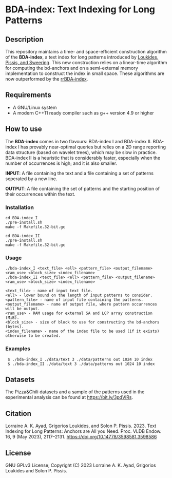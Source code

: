 BDA-index: Text Indexing for Long Patterns
===

Description
-----------

This repository maintains a time- and space-efficient construction algorithm of the <b>BDA-index</b>, a text index for long patterns introduced by [Loukides, Pissis, and Sweering](https://doi.org/10.1109/TKDE.2022.3231780).
This new construction relies on a linear-time algorithm for computing the bd-anchors and on a semi-external memory implementation to
construct the index in small space. These algorithms are now outperformed by the [rrBDA-index](https://github.com/lorrainea/rrBDA-index).

Requirements
-----------
* A GNU/Linux system
* A modern C++11 ready compiler such as g++ version 4.9 or higher

How to use
----------

The <b>BDA-index</b> comes in two flavours: BDA-index I and BDA-index II. BDA-index I has provably near-optimal queries but relies on a 2D range reporting data structure (based on wavelet trees), which may be slow in practice.
BDA-index II is a heuristic that is considerably faster, especially when the number of occurrences is high; and it is also smaller.

<b>INPUT</b>: A file containing the text and a file containing a set of patterns seperated by a new line.

<b>OUTPUT</b>: A file containing the set of patterns and the starting position of their occurrences within the text.

### Installation

```
cd BDA-index_I
./pre-install.sh
make -f Makefile.32-bit.gc
```

```
cd BDA-index_II
./pre-install.sh
make -f Makefile.32-bit.gc
```

### Usage

```
./bda-index_I <text_file> <ell> <pattern_file> <output_filename> <ram_use> <block_size> <index_filename>
./bda-index_II <text_file> <ell> <pattern_file> <output_filename> <ram_use> <block_size> <index_filename>

<text_file> - name of input text file.
<ell> - lower bound on the length of input patterns to consider. 
<pattern_file> - name of input file containing the patterns.
<output_filename> - name of output file, where pattern occurrences will be output.
<ram_use> - RAM usage for external SA and LCP array construction (MiB).
<block_size> - size of block to use for constructing the bd-anchors (bytes).
<index_filename> - name of the index file to be used (if it exists) otherwise to be created.
```

### Examples

```
 $ ./bda-index_I ./data/text 3 ./data/patterns out 1024 10 index
 $ ./bda-index_II ./data/text 3 ./data/patterns out 1024 10 index
```

Datasets
--------

The Pizza&Chili datasets and a sample of the patterns used in the experimental analysis can be found at https://bit.ly/3pdViRs.

Citation
--------

Lorraine A. K. Ayad, Grigorios Loukides, and Solon P. Pissis. 2023. Text Indexing for Long Patterns: Anchors are All you Need. Proc. VLDB Endow. 16, 9 (May 2023), 2117–2131. https://doi.org/10.14778/3598581.3598586

License
--------

GNU GPLv3 License; Copyright (C) 2023 Lorraine A. K. Ayad, Grigorios Loukides and Solon P. Pissis.
